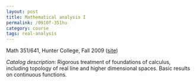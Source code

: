 ```yaml
---
layout: post
title: Mathematical analysis I
permalink: /0910f-351hu
category: course
tags: real-analysis
---
```


Math 351/641, Hunter College, Fall 2009 ([site](http://math.boisestate.edu/~scoskey/courses/0910f-351hu))<!--more-->

*Catalog description*: Rigorous treatment of foundations of calculus, including topology of real line and higher dimensional spaces. Basic results on continuous functions.
